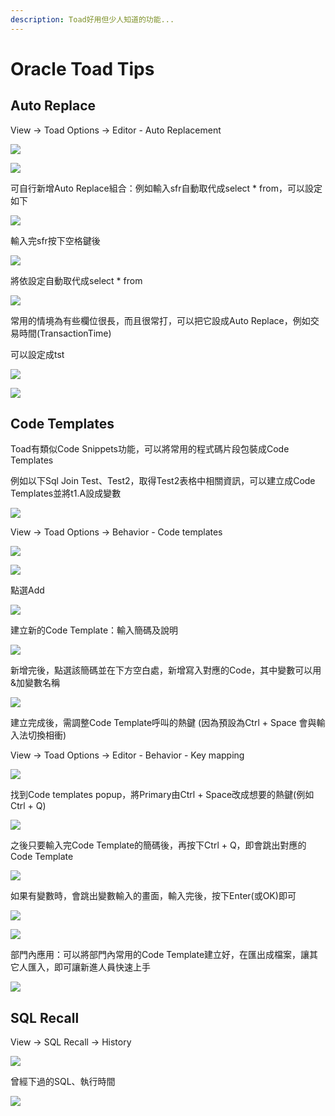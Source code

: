 ```yaml
---
description: Toad好用但少人知道的功能...
---
```


# Oracle Toad Tips

## Auto Replace

View → Toad Options → Editor - Auto Replacement

![](.gitbook/assets/image%20%2813%29.png)

![](.gitbook/assets/image%20%28126%29.png)

可自行新增Auto Replace組合：例如輸入sfr自動取代成select \* from，可以設定如下

![](.gitbook/assets/image%20%28217%29.png)

輸入完sfr按下空格鍵後

![](.gitbook/assets/image%20%28350%29.png)

將依設定自動取代成select \* from

![](.gitbook/assets/image%20%28358%29.png)

常用的情境為有些欄位很長，而且很常打，可以把它設成Auto Replace，例如交易時間\(TransactionTime\)

可以設定成tst

![](.gitbook/assets/image%20%28427%29.png)

![](.gitbook/assets/image%20%28206%29.png)

## Code Templates

Toad有類似Code Snippets功能，可以將常用的程式碼片段包裝成Code Templates

例如以下Sql Join Test、Test2，取得Test2表格中相關資訊，可以建立成Code Templates並將t1.A設成變數

![](.gitbook/assets/image%20%28228%29.png)

View → Toad Options → Behavior - Code templates

![](.gitbook/assets/image%20%28356%29.png)

![](.gitbook/assets/image%20%28301%29.png)

點選Add

![](.gitbook/assets/image%20%28150%29.png)

建立新的Code Template：輸入簡碼及說明

![](.gitbook/assets/image%20%28137%29.png)

新增完後，點選該簡碼並在下方空白處，新增寫入對應的Code，其中變數可以用&加變數名稱

![](.gitbook/assets/image%20%28328%29.png)

建立完成後，需調整Code Template呼叫的熱鍵 \(因為預設為Ctrl + Space 會與輸入法切換相衝\)

View → Toad Options → Editor - Behavior - Key mapping

![](.gitbook/assets/image%20%28364%29.png)

找到Code templates popup，將Primary由Ctrl + Space改成想要的熱鍵\(例如Ctrl + Q\)

![](.gitbook/assets/image%20%28210%29.png)

之後只要輸入完Code Template的簡碼後，再按下Ctrl + Q，即會跳出對應的Code Template

![](.gitbook/assets/image%20%28102%29.png)

如果有變數時，會跳出變數輸入的畫面，輸入完後，按下Enter\(或OK\)即可

![](.gitbook/assets/image%20%28161%29.png)

![](.gitbook/assets/image%20%28340%29.png)

部門內應用：可以將部門內常用的Code Template建立好，在匯出成檔案，讓其它人匯入，即可讓新進人員快速上手

![](.gitbook/assets/image%20%2849%29.png)

## SQL Recall

View → SQL Recall → History

![](.gitbook/assets/image%20%28189%29.png)

曾經下過的SQL、執行時間

![](.gitbook/assets/image%20%28186%29.png)



